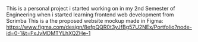 This is a personal project i started working on in my 2nd Semester of Engineering when i started learning frontend web development from Scrimba
This is a the proposed website mockup made in Figma: https://www.figma.com/design/8efpQQR0t3yJfBg57U2NEx/Portfolio?node-id=0-1&t=FxJvMDMTYLhXQZHe-1
